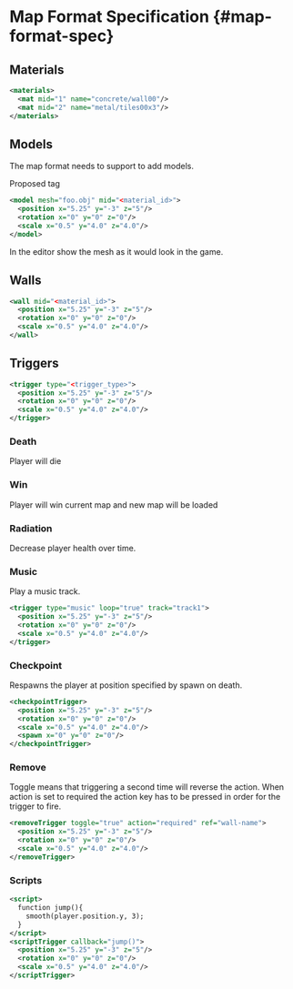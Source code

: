 # Map Format Specification {#map-format-spec}
## Materials

```xml
<materials>
  <mat mid="1" name="concrete/wall00"/>
  <mat mid="2" name="metal/tiles00x3"/>
</materials>
```

## Models
The map format needs to support to add models.

Proposed tag

```xml
<model mesh="foo.obj" mid="<material_id>">
  <position x="5.25" y="-3" z="5"/>
  <rotation x="0" y="0" z="0"/>
  <scale x="0.5" y="4.0" z="4.0"/>
</model>
```

In the editor show the mesh as it would look in the game.


## Walls

```xml
<wall mid="<material_id>">
  <position x="5.25" y="-3" z="5"/>
  <rotation x="0" y="0" z="0"/>
  <scale x="0.5" y="4.0" z="4.0"/>
</wall>
```

## Triggers
```xml
<trigger type="<trigger_type>">
  <position x="5.25" y="-3" z="5"/>
  <rotation x="0" y="0" z="0"/>
  <scale x="0.5" y="4.0" z="4.0"/>
</trigger>
```
### Death
Player will die

### Win
Player will win current map and new map will be loaded

### Radiation
Decrease player health over time.

### Music
Play a music track.  
```xml
<trigger type="music" loop="true" track="track1">
  <position x="5.25" y="-3" z="5"/>
  <rotation x="0" y="0" z="0"/>
  <scale x="0.5" y="4.0" z="4.0"/>
</trigger>
```

### Checkpoint
Respawns the player at position specified by spawn on death.

```xml
<checkpointTrigger>
  <position x="5.25" y="-3" z="5"/>
  <rotation x="0" y="0" z="0"/>
  <scale x="0.5" y="4.0" z="4.0"/>
  <spawn x="0" y="0" z="0"/>
</checkpointTrigger>
```

### Remove
Toggle means that triggering a second time will reverse the action.
When action is set to required the action key has to be pressed in order for the trigger to fire.

```xml
<removeTrigger toggle="true" action="required" ref="wall-name">
  <position x="5.25" y="-3" z="5"/>
  <rotation x="0" y="0" z="0"/>
  <scale x="0.5" y="4.0" z="4.0"/>
</removeTrigger>
```

### Scripts

```xml
<script>
  function jump(){
    smooth(player.position.y, 3);
  }
</script>
<scriptTrigger callback="jump()">
  <position x="5.25" y="-3" z="5"/>
  <rotation x="0" y="0" z="0"/>
  <scale x="0.5" y="4.0" z="4.0"/>
</scriptTrigger>
```
